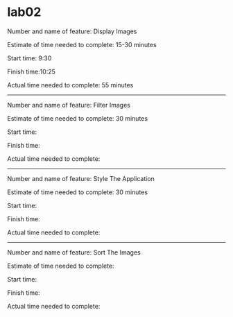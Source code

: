 # lab02

Number and name of feature: Display Images

Estimate of time needed to complete: 15-30 minutes

Start time: 9:30

Finish time:10:25

Actual time needed to complete: 55 minutes

---

Number and name of feature: Filter Images

Estimate of time needed to complete: 30 minutes

Start time:

Finish time:

Actual time needed to complete:

---

Number and name of feature: Style The Application

Estimate of time needed to complete: 30 minutes

Start time:

Finish time:

Actual time needed to complete:

---

Number and name of feature: Sort The Images

Estimate of time needed to complete:

Start time:

Finish time:

Actual time needed to complete:
